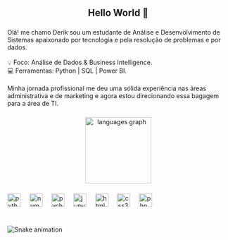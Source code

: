 <h2 align="center">Hello World 👋</h2>

###

<p align="left">Olá! me chamo Derik sou um estudante de Análise e Desenvolvimento de Sistemas apaixonado por tecnologia e pela resolução de problemas e por dados. <br><br>💡 Foco: Análise de Dados & Business Intelligence. <br>💻 Ferramentas: Python | SQL | Power BI.<br><br>Minha jornada profissional me deu uma sólida experiência nas áreas administrativa e de marketing e agora estou direcionando essa bagagem para a área de TI.</p>

###

<div align="center">
  <img src="https://github-readme-stats.vercel.app/api/top-langs?username=DerikConrado&locale=en&hide_title=false&layout=compact&card_width=320&langs_count=5&theme=dracula&hide_border=false&order=2" height="150" alt="languages graph"  />
</div>

###

<div align="left">
  <img src="https://skillicons.dev/icons?i=py" height="30" alt="python logo"  />
  <img width="12" />
  <img src="https://cdn.simpleicons.org/numpy/013243" height="30" alt="numpy logo"  />
  <img width="12" />
  <img src="https://cdn.simpleicons.org/pycharm/000000" height="30" alt="pycharm logo"  />
  <img width="12" />
  <img src="https://cdn.simpleicons.org/jupyter/F37626" height="30" alt="jupyter logo"  />
  <img width="12" />
  <img src="https://cdn.jsdelivr.net/gh/devicons/devicon/icons/html5/html5-original.svg" height="30" alt="html5 logo"  />
  <img width="12" />
  <img src="https://cdn.jsdelivr.net/gh/devicons/devicon/icons/css3/css3-original.svg" height="30" alt="css3 logo"  />
  <img width="12" />
  <img src="https://cdn.jsdelivr.net/gh/devicons/devicon/icons/php/php-original.svg" height="30" alt="php logo"  />
</div>

###

<br clear="both">

<img src="https://raw.githubusercontent.com/DerikConrado/DerikConrado/output/snake.svg" alt="Snake animation" />

###
